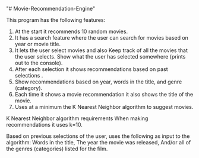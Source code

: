 "# Movie-Recommendation-Engine" 

This program has the following features:

1. At the start it recommends 10 random movies.
2. It has a search feature where the user can search for movies based on year or movie title.
3. It lets the user select movies and also Keep track of all the movies that the user selects. Show what the user has selected somewhere (prints out to the console).
4. After each selection it shows recommendations based on past selections .
5. Show recommendations based on year, words in the title, and genre (category).
6. Each time it shows a movie recommendation it also shows the title of the movie.
7. Uses at a minimum the K Nearest Neighbor algorithm to suggest movies.
 
K Nearest Neighbor algorithm requirements
When making recommendations it uses k=10.

Based on previous selections of the user, uses the following as input to the algorithm:
Words in the title,
The year the movie was released,
And/or all of the genres (categories) listed for the film.
